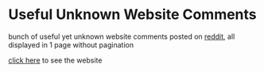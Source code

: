# Useful Unknown Website Comments

bunch of useful yet unknown website comments posted on [reddit](https://www.reddit.com/r/AskReddit/comments/q2viki/what_useful_unknown_website_do_you_wish_more), all displayed in 1 page without pagination

[click here](uuwc.surge.sh) to see the website
